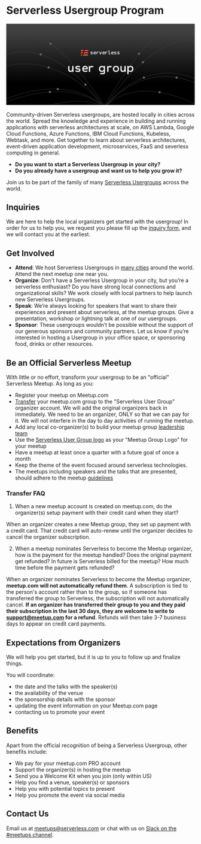 
# Serverless Usergroup Program

![](./assets/User_group_web_header.png)

Community-driven Serverless usergroups, are hosted locally in cities across the world. Spread the knowledge and experience in building and running applications with serverless architectures at scale, on AWS Lambda, Google Cloud Functions, Azure Functions, IBM Cloud Functions, Kubeless, Webtask, and more. Get together to learn about serverless architectures, event-driven application development, microservices, FaaS and severless computing in general.

* **Do you want to start a Serverless Usergroup in your city?** 
* **Do you already have a usergroup and want us to help you grow it?** 

Join us to be part of the family of many [Serverless Usergroups](https://www.meetup.com/pro/serverless/) across the world. 

## Inquiries

We are here to help the local organizers get started with the usergroup! In order for us to help you, we request you please fill up the [inquiry form](https://docs.google.com/forms/d/e/1FAIpQLSfSCMFQc47wn1S0Y2H7LBjuvmoZW57cgBSwKC6vdnbd_7yvWA/viewform), and we will contact you at the earliest.

## Get Involved

* **Attend**: We host Serverless Usergroups in [many cities](https://www.meetup.com/pro/serverless/) around the world. Attend the next meetup one near you.
* **Organize**: Don't have a Serverless Usergroup in your city, but you’re a serverless enthusiast? Do you have strong local connections and organizational skills? We work closely with local partners to help launch new Serverless Usergroups.
* **Speak**: We’re always looking for speakers that want to share their experiences and present about serverless, at the meetup groups. Give a presentation, workshop or lightning talk at one of our usergroups.
* **Sponsor**: These usergroups wouldn’t be possible without the support of our generous sponsors and community partners. Let us know if you’re interested in hosting a Usergroup in your office space, or sponsoring food, drinks or other resources.

## Be an Official Serverless Meetup

With little or no effort, transform your usergroup to be an "official" Serverless Meetup. As long as you:

* Register your meetup on Meetup.com
* [Transfer](https://www.meetup.com/help/article/2397734/) your meetup.com group to the "Serverless User Group" organizer account. We will add the original organizers back in immediately. We need to be an organizer, ONLY so that we can pay for it. We will not interfere in the day to day activities of running the meetup.
* Add any local co-organizer(s) to build your meetup group [leadership team](https://www.meetup.com/help/article/868703/)
* Use the [Serverless User Group logo](./assets/Meetup_header@1x.png) as your "Meetup Group Logo" for your meetup
* Have a meetup at least once a quarter with a future goal of once a month
* Keep the theme of the event focused around serverless technologies. 
* The meetups including speakers and the talks that are presented, should adhere to the meetup [guidelines](https://www.meetup.com/help/customer/portal/articles/865536-meetup-s-community-guidelines/)

### Transfer FAQ

1. When a new meetup account is created on meetup.com, do the organizer(s) setup payment with their credit card when they start?

When an organizer creates a new Meetup group, they set up payment with a credit card. That credit card will auto-renew until the organizer decides to cancel the organizer subscription. 

2. When a meetup nominates Serverless to become the Meetup organizer, how is the payment for the meetup handled? Does the  original payment get refunded? In future is Serverless billed for the meetup? How much time before the payment gets refunded?

When an organizer nominates Serverless to become the Meetup organizer, **meetup.com will not automatically refund them**. A subscription is tied to the person's account rather than to the group, so if someone has transferred the group to Serverless, the subscription will not automatically cancel. **If an organizer has transferred their group to you and they paid their subscription in the last 30 days, they are welcome to write to support@meetup.com for a refund**. Refunds will then take 3-7 business days to appear on credit card payments. 

## Expectations from Organizers

We will help you get started, but it is up to you to follow up and finalize things. 

You will coordinate:

* the date and the talks with the speaker(s)
* the availability of the venue
* the sponsorship details with the sponsor
* updating the event information on your Meetup.com page
* contacting us to promote your event

## Benefits

Apart from the official recognition of being a Serverless Usergroup, other benefits include:

* We pay for your meetup.com PRO account
* Support the organizer(s) in hosting the meetup
* Send you a Welcome Kit when you join (only within US)
* Help you find a venue, speaker(s) or sponsors
* Help you with potential topics to present
* Help you promote the event via social media

## Contact Us

Email us at meetups@serverless.com or chat with us on [Slack on the #meetups channel](https://join.slack.com/t/serverless-contrib/shared_invite/MjI5NzY1ODM2MTc3LTE1MDM0NDIyOTUtMDgxNTcxMTcxNg).
